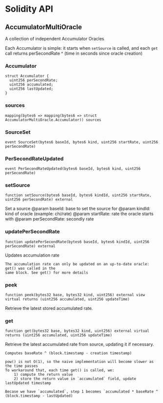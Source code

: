 # Solidity API

## AccumulatorMultiOracle

A collection of independent Accumulator Oracles

Each Accumulator is simple: it starts when `setSource` is called, 
and each `get` call returns perSecondRate ^ (time in seconds since oracle creation)

### Accumulator

```solidity
struct Accumulator {
  uint256 perSecondRate;
  uint256 accumulated;
  uint256 lastUpdated;
}
```

### sources

```solidity
mapping(bytes6 => mapping(bytes6 => struct AccumulatorMultiOracle.Accumulator)) sources
```

### SourceSet

```solidity
event SourceSet(bytes6 baseId, bytes6 kind, uint256 startRate, uint256 perSecondRate)
```

### PerSecondRateUpdated

```solidity
event PerSecondRateUpdated(bytes6 baseId, bytes6 kind, uint256 perSecondRate)
```

### setSource

```solidity
function setSource(bytes6 baseId, bytes6 kindId, uint256 startRate, uint256 perSecondRate) external
```

Set a source
    @param baseId: base to set the source for
    @param kindId: kind of oracle (example: chi/rate)
    @param startRate: rate the oracle starts with
    @param perSecondRate: secondly rate

### updatePerSecondRate

```solidity
function updatePerSecondRate(bytes6 baseId, bytes6 kindId, uint256 perSecondRate) external
```

Updates accumulation rate
    
    The accumulation rate can only be updated on an up-to-date oracle: get() was called in the
    same block. See get() for more details

### peek

```solidity
function peek(bytes32 base, bytes32 kind, uint256) external view virtual returns (uint256 accumulated, uint256 updateTime)
```

Retrieve the latest stored accumulated rate.

### get

```solidity
function get(bytes32 base, bytes32 kind, uint256) external virtual returns (uint256 accumulated, uint256 updateTime)
```

Retrieve the latest accumulated rate from source, updating it if necessary.

    Computes baseRate ^ (block.timestamp - creation timestamp)

    pow() is not O(1), so the naive implementation will become slower as the time passes
    To workaround that, each time get() is called, we:
        1) compute the return value
        2) store the return value in `accumulated` field, update lastUpdated timestamp

    Becase we have `accumulated`, step 1 becomes `accumulated * baseRate ^ (block.timestamp - lastUpdated)

